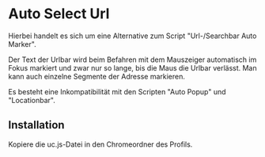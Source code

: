 # Auto Select Url
Hierbei handelt es sich um eine Alternative zum Script "Url-/Searchbar Auto Marker".

Der Text der Urlbar wird beim Befahren mit dem Mauszeiger automatisch im Fokus markiert und zwar nur so lange, bis die Maus die Urlbar verlässt. 
Man kann auch einzelne Segmente der Adresse markieren.

Es besteht eine Inkompatibilität mit den Scripten "Auto Popup" und "Locationbar".

## Installation
Kopiere die uc.js-Datei in den Chromeordner des Profils.

